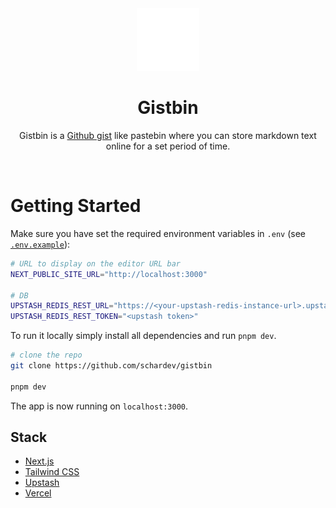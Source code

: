 <div align="center">
   <img src="./packages/client/public/icon.png" alt="Gistbin Logo">
    <h1>Gistbin</h1>
    <p align="center">
        Gistbin is a <a href="https://gist.github.com">Github gist</a> like pastebin where you can store markdown text online for a set period of time.
    </p>
</div>
<br/>

# Getting Started

Make sure you have set the required environment variables in `.env` (see [`.env.example`](./packages/client/.env.example)):

```sh
# URL to display on the editor URL bar
NEXT_PUBLIC_SITE_URL="http://localhost:3000"

# DB
UPSTASH_REDIS_REST_URL="https://<your-upstash-redis-instance-url>.upstash.io"
UPSTASH_REDIS_REST_TOKEN="<upstash token>"
```

To run it locally simply install all dependencies and run `pnpm dev`.

```bash
# clone the repo
git clone https://github.com/schardev/gistbin

pnpm dev
```

The app is now running on `localhost:3000`.

## Stack

- [Next.js](https://nextjs.org/)
- [Tailwind CSS](https://tailwindcss.com/)
- [Upstash](https://upstash.com/)
- [Vercel](https://vercel.com/)
